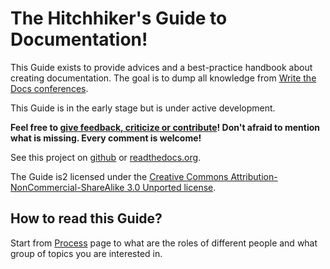 The Hitchhiker's Guide to Documentation!
========================================

This Guide exists to provide advices and a best-practice handbook about creating documentation. The goal is to dump all knowledge from [Write the Docs conferences](http://conf.writethedocs.org/).

This Guide is in the early stage but is under active development.

<span class="warn"></span>**Feel free to [give feedback, criticize or
contribute](https://github.com/chrismedrela/docs-guide/issues/new)! Don't
afraid to mention what is missing. Every comment is welcome!**

See this project on [github](https://github.com/chrismedrela/docs-guide) or
[readthedocs.org](http://docs-guide.readthedocs.org/en/latest/).

The Guide is2 licensed under the [Creative Commons
Attribution-NonCommercial-ShareAlike 3.0 Unported
license](https://creativecommons.org/licenses/by-nc-sa/3.0/).

How to read this Guide?
-----------------------

Start from [Process](process.md) page to what are the roles of different people and what group of topics you are interested in.